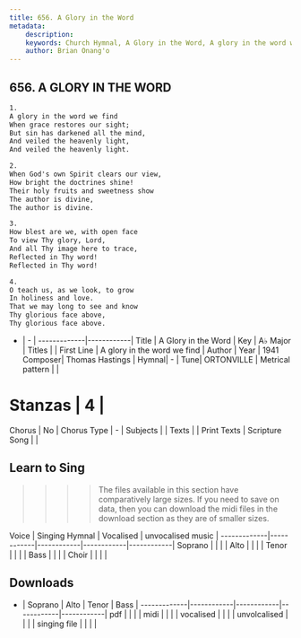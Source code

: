 ```yaml
---
title: 656. A Glory in the Word
metadata:
    description: 
    keywords: Church Hymnal, A Glory in the Word, A glory in the word we find, 
    author: Brian Onang'o
---
```



## 656. A GLORY IN THE WORD

```txt
1.
A glory in the word we find 
When grace restores our sight; 
But sin has darkened all the mind, 
And veiled the heavenly light, 
And veiled the heavenly light. 

2.
When God's own Spirit clears our view, 
How bright the doctrines shine! 
Their holy fruits and sweetness show 
The author is divine, 
The author is divine. 

3.
How blest are we, with open face 
To view Thy glory, Lord, 
And all Thy image here to trace, 
Reflected in Thy word! 
Reflected in Thy word! 

4.
O teach us, as we look, to grow 
In holiness and love. 
That we may long to see and know 
Thy glorious face above, 
Thy glorious face above.
```

- |   -  |
-------------|------------|
Title | A Glory in the Word |
Key | A♭ Major |
Titles |  |
First Line | A glory in the word we find |
Author | 
Year | 1941
Composer| Thomas Hastings |
Hymnal|  - |
Tune| ORTONVILLE |
Metrical pattern | |
# Stanzas | 4 |
Chorus | No |
Chorus Type | - |
Subjects |  |
Texts |  |
Print Texts | 
Scripture Song |  |
  
## Learn to Sing

>>>> The files available in this section have comparatively large sizes. If you need to save on data, then you can download the midi files in the download section as they are of smaller sizes.

Voice |  Singing Hymnal | Vocalised | unvocalised music |
-------------|------------|------------|------------|------------|
Soprano | | | |
Alto | | | |
Tenor | | | |
Bass | | | |
Choir | | | |

## Downloads

- |  Soprano | Alto | Tenor | Bass |
-------------|------------|------------|------------|------------|
pdf | | | |
midi | | | |
vocalised | | | |
unvolcalised | | | |
singing file | | | |
  